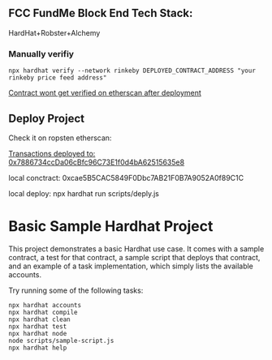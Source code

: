 ## FCC FundMe Block End Tech Stack:

HardHat+Robster+Alchemy

### Manually verifiy

```
npx hardhat verify --network rinkeby DEPLOYED_CONTRACT_ADDRESS "your rinkeby price feed address"
```

[Contract wont get verified on etherscan after deployment ](https://github.com/PatrickAlphaC/hardhat-fund-me-fcc/issues/33)


## Deploy Project

Check it on ropsten etherscan:

[Transactions deployed to: 0x7886734ccDa06cBfc96C73E1f0d4bA62515635e8](https://kovan.etherscan.io/address/0x7886734ccDa06cBfc96C73E1f0d4bA62515635e8#contracts)

local conctract:
0xcae5B5CAC5849F0Dbc7AB21F0B7A9052A0f89C1C

local deploy:
npx hardhat run scripts/deply.js


# Basic Sample Hardhat Project

This project demonstrates a basic Hardhat use case. It comes with a sample contract, a test for that contract, a sample script that deploys that contract, and an example of a task implementation, which simply lists the available accounts.

Try running some of the following tasks:

```shell
npx hardhat accounts
npx hardhat compile
npx hardhat clean
npx hardhat test
npx hardhat node
node scripts/sample-script.js
npx hardhat help
```
